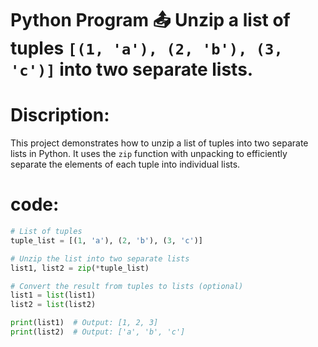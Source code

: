 # Python Program 📤 Unzip a list of tuples `[(1, 'a'), (2, 'b'), (3, 'c')]` into two separate lists.

# Discription:
This project demonstrates how to unzip a list of tuples into two separate lists in Python. It uses the `zip` function with unpacking to efficiently separate the elements of each tuple into individual lists.

# code:
```python
# List of tuples
tuple_list = [(1, 'a'), (2, 'b'), (3, 'c')]

# Unzip the list into two separate lists
list1, list2 = zip(*tuple_list)

# Convert the result from tuples to lists (optional)
list1 = list(list1)
list2 = list(list2)

print(list1)  # Output: [1, 2, 3]
print(list2)  # Output: ['a', 'b', 'c']

